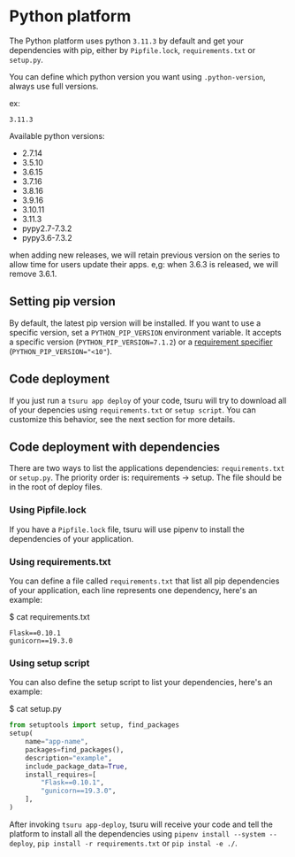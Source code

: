 # Python platform

The Python platform uses python `3.11.3` by default and get your dependencies
with pip, either by `Pipfile.lock`, `requirements.txt` or `setup.py`.

You can define which python version you want using `.python-version`, always
use full versions.

ex:
```
3.11.3
```

Available python versions:
- 2.7.14
- 3.5.10
- 3.6.15
- 3.7.16
- 3.8.16
- 3.9.16
- 3.10.11
- 3.11.3
- pypy2.7-7.3.2
- pypy3.6-7.3.2

when adding new releases, we will retain previous version on the series to
allow time for users update their apps. e,g: when 3.6.3 is released, we will
remove 3.6.1.

## Setting pip version

By default, the latest pip version will be installed. If you want to use a
specific version, set a `PYTHON_PIP_VERSION` environment variable. It accepts
a specific version (`PYTHON_PIP_VERSION=7.1.2`) or a
[requirement specifier](https://pip.pypa.io/en/stable/reference/pip_install/#requirement-specifiers)
(`PYTHON_PIP_VERSION="<10"`).

## Code deployment

If you just run a `tsuru app deploy` of your code, tsuru will try to download
all of your depencies using `requirements.txt` or `setup script`.  You can
customize this behavior, see the next section for more details.

## Code deployment with dependencies

There are two ways to list the applications dependencies: `requirements.txt`
or ``setup.py``.  The priority order is: requirements -> setup. The file should
be in the root of deploy files.

### Using Pipfile.lock

If you have a `Pipfile.lock` file, tsuru will use pipenv to install the
dependencies of your application.

### Using requirements.txt

You can define a file called `requirements.txt` that list all pip
dependencies of your application, each line represents one dependency, here's
an example:

$ cat requirements.txt
```
Flask==0.10.1
gunicorn==19.3.0
```

### Using setup script

You can also define the setup script to list your dependencies, here's an
example:

$ cat setup.py
```python
from setuptools import setup, find_packages
setup(
    name="app-name",
    packages=find_packages(),
    description="example",
    include_package_data=True,
    install_requires=[
        "Flask==0.10.1",
        "gunicorn==19.3.0",
    ],
)
```

After invoking `tsuru app-deploy`, tsuru will receive your code and tell the
platform to install all the dependencies using `pipenv install --system
--deploy`, `pip install -r requirements.txt` or `pip instal -e ./`.

